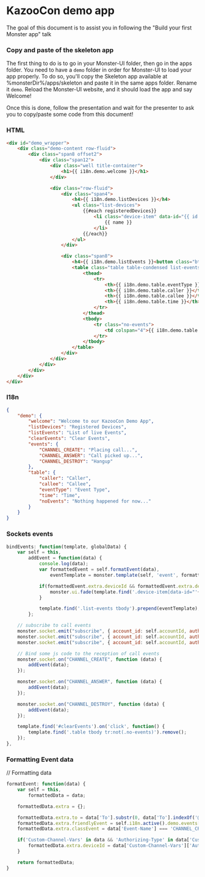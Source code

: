 # KazooCon demo app
The goal of this document is to assist you in following the "Build your first Monster app" talk

### Copy and paste of the skeleton app
The first thing to do is to go in your Monster-UI folder, then go in the apps folder. You need to have a `demo` folder in order for Monster-UI to load your app properly. To do so, you'll copy the Skeleton app available at %monsterDir%/apps/skeleton and paste it in the same apps folder. Rename it `demo`. Reload the Monster-UI website, and it should load the app and say Welcome!

Once this is done, follow the presentation and wait for the presenter to ask you to copy/paste some code from this document!

### HTML
```html
<div id="demo_wrapper">
	<div class="demo-content row-fluid">
		<div class="span8 offset2">
			<div class="span12">
				<div class="well title-container">
					<h1>{{ i18n.demo.welcome }}</h1>
				</div>

				<div class="row-fluid">
					<div class="span4">
						<h4>{{ i18n.demo.listDevices }}</h4>
						<ul class="list-devices">
							{{#each registeredDevices}}
								<li class="device-item" data-id="{{ id }}">
									{{ name }}
								</li>
							{{/each}}
						</ul>
					</div>

					<div class="span8">
						<h4>{{ i18n.demo.listEvents }}<button class="btn btn-primary" type="button" id="clearEvents">{{ i18n.demo.clearEvents }}</button></h4> 
						<table class="table table-condensed list-events">
							<thead>
								<tr>
									<th>{{ i18n.demo.table.eventType }}</th>
									<th>{{ i18n.demo.table.caller }}</th>
									<th>{{ i18n.demo.table.callee }}</th>
									<th>{{ i18n.demo.table.time }}</th>
								</tr>
							</thead>
							<tbody>
								<tr class="no-events">
									<td colspan="4">{{ i18n.demo.table.noEvents }}</td>
								</tr>
							</tbody>
						</table>
					</div>
				</div>
			</div>
		</div>
	</div>
</div>
```

### I18n
```json
{
	"demo": {
		"welcome": "Welcome to our KazooCon Demo App",
		"listDevices": "Registered Devices",
		"listEvents": "List of live Events",
		"clearEvents": "Clear Events",
		"events": {
			"CHANNEL_CREATE": "Placing call...",
			"CHANNEL_ANSWER": "Call picked up...",
			"CHANNEL_DESTROY": "Hangup"
		},
		"table": {
			"caller": "Caller",
			"callee": "Callee",
			"eventType": "Event Type",
			"time": "Time",
			"noEvents": "Nothing happened for now..."
		}
	}
}
```

### Sockets events
```javascript
bindEvents: function(template, globalData) {
	var self = this,
		addEvent = function(data) {
			console.log(data);
			var formattedEvent = self.formatEvent(data),
				eventTemplate = monster.template(self, 'event', formattedEvent);

			if(formattedEvent.extra.deviceId && formattedEvent.extra.deviceId in globalData.registeredDevices) {
				monster.ui.fade(template.find('.device-item[data-id="'+ formattedEvent.extra.deviceId +'"]'));
			}

			template.find('.list-events tbody').prepend(eventTemplate);
		};

	// subscribe to call events
	monster.socket.emit("subscribe", { account_id: self.accountId, auth_token: self.authToken, binding: "call.CHANNEL_CREATE.*"});
	monster.socket.emit("subscribe", { account_id: self.accountId, auth_token: self.authToken, binding: "call.CHANNEL_ANSWER.*"});
	monster.socket.emit("subscribe", { account_id: self.accountId, auth_token: self.authToken, binding: "call.CHANNEL_DESTROY.*"});

	// Bind some js code to the reception of call events
	monster.socket.on("CHANNEL_CREATE", function (data) {
		addEvent(data);
	});

	monster.socket.on("CHANNEL_ANSWER", function (data) {
		addEvent(data);
	});

	monster.socket.on("CHANNEL_DESTROY", function (data) {
		addEvent(data);
	});

	template.find('#clearEvents').on('click', function() {
		template.find('.table tbody tr:not(.no-events)').remove();
	});
},
```

### Formatting Event data
// Formatting data
```javascript
formatEvent: function(data) {
	var self = this,
		formattedData = data;

	formattedData.extra = {};

	formattedData.extra.to = data['To'].substr(0, data['To'].indexOf('@'));
	formattedData.extra.friendlyEvent = self.i18n.active().demo.events[data['Event-Name']];
	formattedData.extra.classEvent = data['Event-Name'] === 'CHANNEL_CREATE' ? 'info' : (data['Event-Name'] === 'CHANNEL_ANSWER' ? 'success' : 'error');

	if('Custom-Channel-Vars' in data && 'Authorizing-Type' in data['Custom-Channel-Vars'] && data['Custom-Channel-Vars']['Authorizing-Type'] === 'device') {
		formattedData.extra.deviceId = data['Custom-Channel-Vars']['Authorizing-ID'];
	}

	return formattedData;
}
```